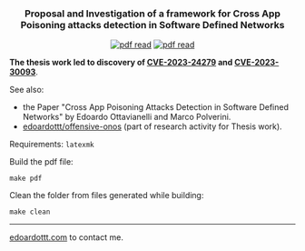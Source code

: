 <p align="center">
  <h3 align="center">Proposal and Investigation of a framework for Cross App Poisoning attacks detection in Software Defined Networks</h3>
</p>

<p align="center">
  <a href="https://www.edoardottt.com/"><img src="https://github.com/edoardottt/images/blob/main/bachelor-degree-thesis/made-with-latex.svg" alt="pdf read"></a>
  <a href="https://www.edoardottt.com/"><img src="https://github.com/edoardottt/images/blob/main/bachelor-degree-thesis/overleaf.svg" alt="pdf read"></a>
</p>

**The thesis work led to discovery of [CVE-2023-24279](https://nvd.nist.gov/vuln/detail/CVE-2023-24279) and [CVE-2023-30093](https://nvd.nist.gov/vuln/detail/CVE-2023-30093)**.

See also:

- the Paper "Cross App Poisoning Attacks Detection in Software Defined Networks" by Edoardo Ottavianelli and Marco Polverini.
- [edoardottt/offensive-onos](https://github.com/edoardottt/offensive-onos) (part of research activity for Thesis work).

Requirements: `latexmk`

Build the pdf file:

```console
make pdf
```

Clean the folder from files generated while building:

```console
make clean
```

-------

[edoardottt.com](https://edoardottt.com/) to contact me.
